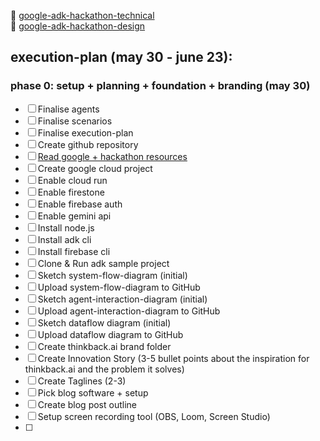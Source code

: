 🔗 [google-adk-hackathon-technical](https://chatgpt.com/c/6837caba-9288-8011-908b-78f1c56a88d4) <br>
🔗 [google-adk-hackathon-design](https://chatgpt.com/g/g-p-68398ad2d004819189e4eb95f7f3e602-google-adk-hackathon/c/6838ce55-b514-8011-9273-674dca2168d8)

## execution-plan (may 30 - june 23):
### phase 0: setup + planning + foundation + branding (may 30)
- [ ] Finalise agents
- [ ] Finalise scenarios
- [ ] Finalise execution-plan
- [ ] Create github repository
- [ ] [Read google + hackathon resources](https://cloud.google.com/discover/what-are-ai-agents)
- [ ] Create google cloud project
- [ ] Enable cloud run
- [ ] Enable firestone
- [ ] Enable firebase auth
- [ ] Enable gemini api
- [ ] Install node.js
- [ ] Install adk cli
- [ ] Install firebase cli
- [ ] Clone & Run adk sample project
- [ ] Sketch system-flow-diagram (initial)
- [ ] Upload system-flow-diagram to GitHub
- [ ] Sketch agent-interaction-diagram (initial)
- [ ] Upload agent-interaction-diagram to GitHub
- [ ] Sketch dataflow diagram (initial)
- [ ] Upload dataflow diagram to GitHub
- [ ] Create thinkback.ai brand folder
- [ ] Create Innovation Story (3-5 bullet points about the inspiration for thinkback.ai and the problem it solves)
- [ ] Create Taglines (2-3)
- [ ] Pick blog software + setup
- [ ] Create blog post outline
- [ ] Setup screen recording tool (OBS, Loom, Screen Studio)
- [ ] 
